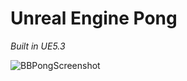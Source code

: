 # Unreal Engine Pong
*Built in UE5.3*

![BBPongScreenshot](https://github.com/user-attachments/assets/7bc2f11b-6dc1-47ea-9776-da7f7a4d65ad)

